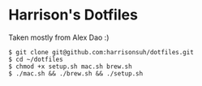 # Harrison's Dotfiles

Taken mostly from Alex Dao :)

```
$ git clone git@github.com:harrisonsuh/dotfiles.git
$ cd ~/dotfiles
$ chmod +x setup.sh mac.sh brew.sh
$ ./mac.sh && ./brew.sh && ./setup.sh
```
